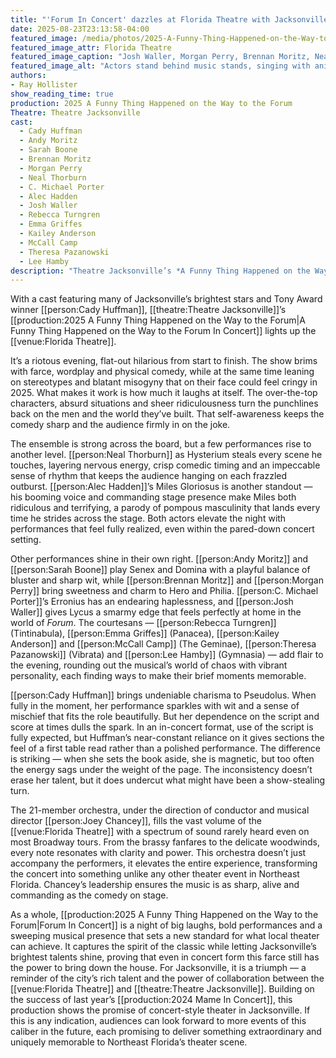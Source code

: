 ```yaml
---
title: "'Forum In Concert' dazzles at Florida Theatre with Jacksonville stars and Tony winner Cady Huffman"
date: 2025-08-23T23:13:58-04:00
featured_image: /media/photos/2025-A-Funny-Thing-Happened-on-the-Way-to-the-Forum-01.webp
featured_image_attr: Florida Theatre
featured_image_caption: "Josh Waller, Morgan Perry, Brennan Moritz, Neal Thorburn, Cady Huffman, Sarah Boone, Andy Moritz, C. Michael Porter and Alec Hadden throw themselves into the comic chaos of Theatre Jacksonville’s *A Funny Thing Happened on the Way to the Forum In Concert* at the Florida Theatre."
featured_image_alt: "Actors stand behind music stands, singing with animated expressions during Theatre Jacksonville’s A Funny Thing Happened on the Way to the Forum In Concert at the Florida Theatre. Pictured from left: Josh Waller, Morgan Perry, Brennan Moritz, Neal Thorburn, Cady Huffman, Sarah Boone, Andy Moritz, C. Michael Porter and Alec Hadden."
authors: 
- Ray Hollister
show_reading_time: true
production: 2025 A Funny Thing Happened on the Way to the Forum
Theatre: Theatre Jacksonville
cast: 
  - Cady Huffman
  - Andy Moritz
  - Sarah Boone
  - Brennan Moritz
  - Morgan Perry
  - Neal Thorburn
  - C. Michael Porter
  - Alec Hadden
  - Josh Waller
  - Rebecca Turngren
  - Emma Griffes
  - Kailey Anderson
  - McCall Camp
  - Theresa Pazanowski
  - Lee Hamby
description: "Theatre Jacksonville’s *A Funny Thing Happened on the Way to the Forum In Concert* at the Florida Theatre delivers big laughs, standout performances and a 21-member orchestra, building on the success of *Mame In Concert* to set a new bar for concert-style theater in Northeast Florida."
---
```

With a cast featuring many of Jacksonville’s brightest stars and Tony Award winner [[person:Cady Huffman]], [[theatre:Theatre Jacksonville]]’s [[production:2025 A Funny Thing Happened on the Way to the Forum|A Funny Thing Happened on the Way to the Forum In Concert]] lights up the [[venue:Florida Theatre]].

<!--more-->

It’s a riotous evening, flat-out hilarious from start to finish. The show brims with farce, wordplay and physical comedy, while at the same time leaning on stereotypes and blatant misogyny that on their face could feel cringy in 2025. What makes it work is how much it laughs at itself. The over-the-top characters, absurd situations and sheer ridiculousness turn the punchlines back on the men and the world they’ve built. That self-awareness keeps the comedy sharp and the audience firmly in on the joke.

The ensemble is strong across the board, but a few performances rise to another level. [[person:Neal Thorburn]] as Hysterium steals every scene he touches, layering nervous energy, crisp comedic timing and an impeccable sense of rhythm that keeps the audience hanging on each frazzled outburst. [[person:Alec Hadden]]’s Miles Gloriosus is another standout — his booming voice and commanding stage presence make Miles both ridiculous and terrifying, a parody of pompous masculinity that lands every time he strides across the stage. Both actors elevate the night with performances that feel fully realized, even within the pared-down concert setting.

Other performances shine in their own right. [[person:Andy Moritz]] and [[person:Sarah Boone]] play Senex and Domina with a playful balance of bluster and sharp wit, while [[person:Brennan Moritz]] and [[person:Morgan Perry]] bring sweetness and charm to Hero and Philia. [[person:C. Michael Porter]]’s Erronius has an endearing haplessness, and [[person:Josh Waller]] gives Lycus a smarmy edge that feels perfectly at home in the world of *Forum*. The courtesans — [[person:Rebecca Turngren]] (Tintinabula), [[person:Emma Griffes]] (Panacea), [[person:Kailey Anderson]] and [[person:McCall Camp]] (The Geminae), [[person:Theresa Pazanowski]] (Vibrata) and [[person:Lee Hamby]] (Gymnasia) — add flair to the evening, rounding out the musical’s world of chaos with vibrant personality, each finding ways to make their brief moments memorable.

[[person:Cady Huffman]] brings undeniable charisma to Pseudolus. When fully in the moment, her performance sparkles with wit and a sense of mischief that fits the role beautifully. But her dependence on the script and score at times dulls the spark. In an in-concert format, use of the script is fully expected, but Huffman’s near-constant reliance on it gives sections the feel of a first table read rather than a polished performance. The difference is striking — when she sets the book aside, she is magnetic, but too often the energy sags under the weight of the page. The inconsistency doesn’t erase her talent, but it does undercut what might have been a show-stealing turn.

The 21-member orchestra, under the direction of conductor and musical director [[person:Joey Chancey]], fills the vast volume of the [[venue:Florida Theatre]] with a spectrum of sound rarely heard even on most Broadway tours. From the brassy fanfares to the delicate woodwinds, every note resonates with clarity and power. This orchestra doesn’t just accompany the performers, it elevates the entire experience, transforming the concert into something unlike any other theater event in Northeast Florida. Chancey’s leadership ensures the music is as sharp, alive and commanding as the comedy on stage.

As a whole, [[production:2025 A Funny Thing Happened on the Way to the Forum|Forum In Concert]] is a night of big laughs, bold performances and a sweeping musical presence that sets a new standard for what local theater can achieve. It captures the spirit of the classic while letting Jacksonville’s brightest talents shine, proving that even in concert form this farce still has the power to bring down the house. For Jacksonville, it is a triumph — a reminder of the city’s rich talent and the power of collaboration between the [[venue:Florida Theatre]] and [[theatre:Theatre Jacksonville]]. Building on the success of last year’s [[production:2024 Mame In Concert]], this production shows the promise of concert-style theater in Jacksonville. If this is any indication, audiences can look forward to more events of this caliber in the future, each promising to deliver something extraordinary and uniquely memorable to Northeast Florida’s theater scene.